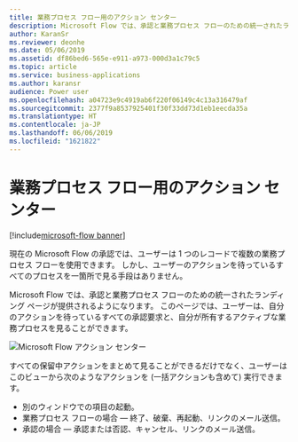 ```yaml
---
title: 業務プロセス フロー用のアクション センター
description: Microsoft Flow では、承認と業務プロセス フローのための統一されたランディング ページが提供されるようになります。
author: KaranSr
ms.reviewer: deonhe
ms.date: 05/06/2019
ms.assetid: df86bed6-565e-e911-a973-000d3a1c79c5
ms.topic: article
ms.service: business-applications
ms.author: karansr
audience: Power user
ms.openlocfilehash: a04723e9c4919ab6f220f06149c4c13a316479af
ms.sourcegitcommit: 2377f9a8537925401f30f33dd73d1eb1eecda35a
ms.translationtype: HT
ms.contentlocale: ja-JP
ms.lasthandoff: 06/06/2019
ms.locfileid: "1621822"
---
```

# <a name="action-center-for-business-process-flows"></a>業務プロセス フロー用のアクション センター

[!include[microsoft-flow banner](../includes/microsoft-flow.md)]

現在の Microsoft Flow の承認では、ユーザーは 1 つのレコードで複数の業務プロセス フローを使用できます。 しかし、ユーザーのアクションを待っているすべてのプロセスを一箇所で見る手段はありません。

Microsoft Flow では、承認と業務プロセス フローのための統一されたランディング ページが提供されるようになります。 このページでは、ユーザーは、自分のアクションを待っているすべての承認要求と、自分が所有するアクティブな業務プロセスを見ることができます。

![Microsoft Flow アクション センター](media/ActionCenterBusinessProcess-1.png "Microsoft Flow アクション センター")

すべての保留中アクションをまとめて見ることができるだけでなく、ユーザーはこのビューから次のようなアクションを (一括アクションも含めて) 実行できます。

- 別のウィンドウでの項目の起動。
- 業務プロセス フローの場合 — 終了、破棄、再起動、リンクのメール送信。
- 承認の場合 — 承認または否認、キャンセル、リンクのメール送信。
